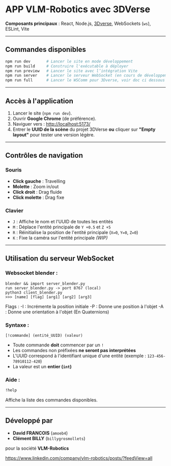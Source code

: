 # APP VLM-Robotics avec 3DVerse

**Composants principaux** : React, Node.js, [3Dverse](https://3dverse.com), WebSockets (`ws`), ESLint, Vite

---

## Commandes disponibles

```bash
npm run dev       # Lancer le site en mode développement
npm run build     # Construire l'exécutable à déployer
npm run preview   # Lancer le site avec l’intégration Vite
npm run server    # Lancer le serveur WebSocket (en cours de développement)
npm run full      # Lancer le WSComm pour 3Dverse, voir doc ci dessous 
```

---

## Accès à l'application

1. Lancer le site (`npm run dev`).
2. Ouvrir **Google Chrome** (de préférence).
3. Naviguer vers : [http://localhost:5173/](http://localhost:5173/)
4. Entrer le **UUID de la scène** du projet 3DVerse **ou** cliquer sur **"Empty layout"** pour tester une version légère.

---

## Contrôles de navigation

### Souris

- **Click gauche** : Travelling
- **Molette** : Zoom in/out
- **Click droit** : Drag fluide
- **Click molette** : Drag fixe

### Clavier

- `J` : Affiche le nom et l'UUID de toutes les entités
- `M` : Déplace l'entité principale de `Y +0.5` et `Z +5`
- `R` : Réinitialise la position de l'entité principale (`X=0`, `Y=0`, `Z=0`)
- `K` : Fixe la caméra sur l'entité principale *(WIP)*

---

## Utilisation du serveur WebSocket

### Websocket blender :
```
blender && import server_blender.py
run server_blender.py -> port 8767 (local)
python3 client_blender.py
>>> [name] [flag] [arg1] [arg2] [arg3]
```
Flags :
-I : Incrémente la position initiale
-P : Donne une position à l'objet
-A : Donne une orientation à l'objet (En Quaternions)

### Syntaxe :

```
[!commande] (entité_UUID) (valeur)
```

- Toute commande **doit** commencer par un `!`
- Les commandes non préfixées **ne seront pas interprétées**
- L'UUID correspond à l'identifiant unique d'une entité (exemple : `123-456-78910112-420`)
- La valeur est un **entier (`int`)**

### Aide :

```bash
!help
```

Affiche la liste des commandes disponibles.

---

## Développé par

- **David FRANCOIS** (`amoeb4`)
- **Clément BILLY** (`billygrosmollets`)

pour la société **VLM-Robotics**

https://www.linkedin.com/company/vlm-robotics/posts/?feedView=all
